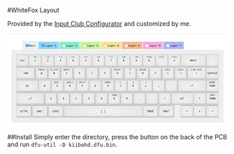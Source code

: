 #WhiteFox Layout

Provided by the [Input Club Configurator](https://input.club/configurator) and customized by me.

![Layout](layout.png)

##Install
Simply enter the directory, press the button on the back of the PCB and run `dfu-util -D kiibohd.dfu.bin`.

